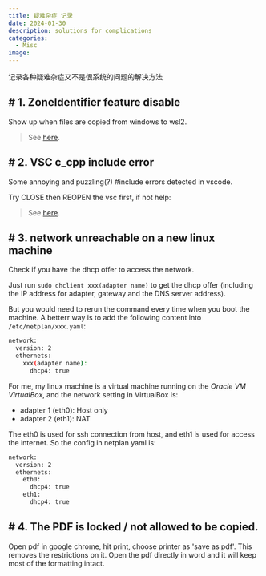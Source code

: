 ```yaml
---
title: 疑难杂症 记录
date: 2024-01-30
description: solutions for complications
categories: 
  - Misc
image: 
---
```


记录各种疑难杂症又不是很系统的问题的解决方法

## # 1. ZoneIdentifier feature disable

Show up when files are copied from windows to wsl2.

> See [here](https://github.com/LukeShortCloud/rootpages/issues/1016).

## # 2. VSC c_cpp include error

Some annoying and puzzling(?) #include errors detected in vscode.

Try CLOSE then REOPEN the vsc first, if not help:

> See [here](https://stackoverflow.com/questions/45583473/include-errors-detected-in-vscode/68139743#68139743).


## # 3. network unreachable on a new linux machine

Check if you have the dhcp offer to access the network.

Just run `sudo dhclient xxx(adapter name)` to get the dhcp offer (including the IP address for adapter, gateway and the DNS server address).

But you would need to rerun the command every time when you boot the machine. A betterr way is to add the following content into `/etc/netplan/xxx.yaml`:


```sh
network:
  version: 2
  ethernets:
    xxx(adapter name):
      dhcp4: true
```

For me, my linux machine is a virtual machine running on the *Oracle VM VirtualBox*, and the network setting in VirtualBox is:

- adapter 1 (eth0): Host only
- adapter 2 (eth1): NAT

The eth0 is used for ssh connection from host, and eth1 is used for access the internet. So the config in netplan yaml is:

```sh
network:
  version: 2
  ethernets:
    eth0:
      dhcp4: true
    eth1:
      dhcp4: true
```

## # 4. The PDF is locked / not allowed to be copied.

Open pdf in google chrome, hit print, choose printer as 'save as pdf'. This removes the restrictions on it. Open the pdf directly in word and it will keep most of the formatting intact.